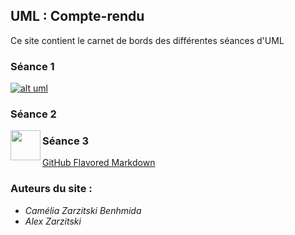 ## UML : Compte-rendu

Ce site contient le carnet de bords des différentes séances d'UML

### Séance 1 
[![alt uml](http://fortimelp.fr/250-large_default/formation-uml-analyse-et-conception-4-jours.jpg)](https://chouette3000.github.io/ProjetUML/Seance1/)

### Séance 2
[<img src="http://fortimelp.fr/250-large_default/formation-uml-analyse-et-conception-4-jours.jpg" align="left" height="48" width="48" >](https://chouette3000.github.io/ProjetUML/Seance2/)

### Séance 3
[GitHub Flavored Markdown](https://chouette3000.github.io/ProjetUML/Seance3/)

	
### Auteurs du site : 

- _Camélia Zarzitski Benhmida_ 
- _Alex Zarzitski_
